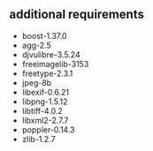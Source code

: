 ## additional requirements
* boost-1.37.0
* agg-2.5
* djvulibre-3.5.24
* freeimagelib-3153
* freetype-2.3.1
* jpeg-8b
* libexif-0.6.21
* libpng-1.5.12
* libtiff-4.0.2
* libxml2-2.7.7
* poppler-0.14.3
* zlib-1.2.7
